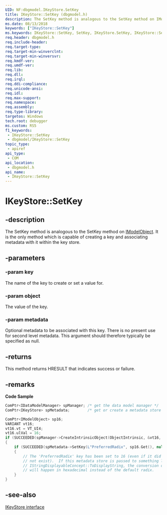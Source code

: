 ```yaml
---
UID: NF:dbgmodel.IKeyStore.SetKey
title: IKeyStore::SetKey (dbgmodel.h)
description: The SetKey method is analogous to the SetKey method on IModelObject.
ms.date: 08/13/2018
keywords: ["IKeyStore::SetKey"]
ms.keywords: IKeyStore::SetKey, SetKey, IKeyStore.SetKey, IKeyStore::SetKey, IKeyStore.SetKey
req.header: dbgmodel.h
req.include-header: 
req.target-type: 
req.target-min-winverclnt: 
req.target-min-winversvr: 
req.kmdf-ver: 
req.umdf-ver: 
req.lib: 
req.dll: 
req.irql: 
req.ddi-compliance: 
req.unicode-ansi: 
req.idl: 
req.max-support: 
req.namespace: 
req.assembly: 
req.type-library: 
targetos: Windows
tech.root: debugger
ms.custom: RS5
f1_keywords:
 - IKeyStore::SetKey
 - dbgmodel/IKeyStore::SetKey
topic_type:
 - apiref
api_type:
 - COM
api_location:
 - dbgmodel.h
api_name:
 - IKeyStore::SetKey
---
```


# IKeyStore::SetKey


## -description

The SetKey method is analogous to the SetKey method on [IModelObject](nn-dbgmodel-imodelobject.md). It is the only method which is capable of creating a key and associating metadata with it within the key store.

## -parameters

### -param key

The name of the key to create or set a value for.

### -param object

The value of the key.

### -param metadata

Optional metadata to be associated with this key. There is no present use for second level metadata. This argument should therefore typically be specified as null.

## -returns

This method returns HRESULT that indicates success or failure.

## -remarks

**Code Sample**

```cpp
ComPtr<IDataModelManager> spManager; /* get the data model manager */
ComPtr<IKeyStore> spMetadata;        /* get or create a metadata store */

ComPtr<IModelObject> sp16;
VARIANT vt16;
vt16.vt = VT_UI4;
vt16.ulVal = 16;
if (SUCCEEDED(spManager->CreateIntrinsicObject(ObjectIntrinsic, &vt16, &sp16)))
{
    if (SUCCEEDED(spMetadata->SetKey(L"PreferredRadix", sp16.Get(), nullptr)))
    {
        // The 'PreferredRadix' key has been set to 16 (even if it did 
        // not exist).  If this metadata store is passed to something like
        // IStringDisplayableConcept::ToDisplayString, the conversion of numbers 
        // will happen in hexadecimal instead of the default radix.
    }
}
```

## -see-also

[IKeyStore interface](nn-dbgmodel-ikeystore.md)

